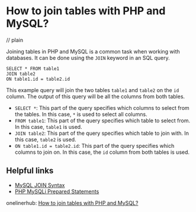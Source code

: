 # How to join tables with PHP and MySQL?
// plain

Joining tables in PHP and MySQL is a common task when working with databases. It can be done using the `JOIN` keyword in an SQL query.

```
SELECT * FROM table1
JOIN table2
ON table1.id = table2.id
```

This example query will join the two tables `table1` and `table2` on the `id` column. The output of this query will be all the columns from both tables.

- `SELECT *`: This part of the query specifies which columns to select from the tables. In this case, `*` is used to select all columns.
- `FROM table1`: This part of the query specifies which table to select from. In this case, `table1` is used.
- `JOIN table2`: This part of the query specifies which table to join with. In this case, `table2` is used.
- `ON table1.id = table2.id`: This part of the query specifies which columns to join on. In this case, the `id` column from both tables is used.

## Helpful links
- [MySQL JOIN Syntax](https://dev.mysql.com/doc/refman/8.0/en/join.html)
- [PHP MySQLi Prepared Statements](https://www.w3schools.com/php/php_mysql_prepared_statements.asp)

onelinerhub: [How to join tables with PHP and MySQL?](https://onelinerhub.com/php-mysql/how-to-join-tables-with-php-and-mysql)